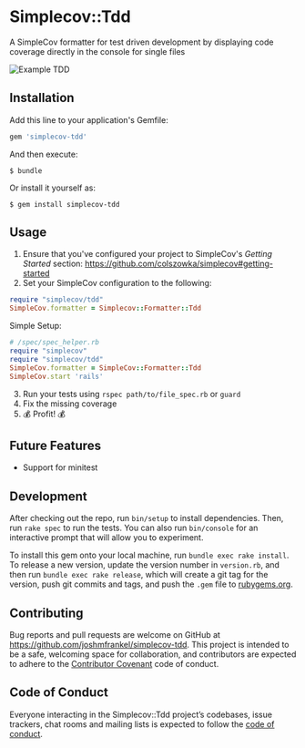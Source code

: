 # Simplecov::Tdd

A SimpleCov formatter for test driven development by displaying code coverage directly in the console for single files

![Example TDD](https://github.com/joshmfrankel/simplecov-tdd/blob/master/example.gif)

## Installation

Add this line to your application's Gemfile:

```ruby
gem 'simplecov-tdd'
```

And then execute:

    $ bundle

Or install it yourself as:

    $ gem install simplecov-tdd

## Usage

1. Ensure that you've configured your project to SimpleCov's _Getting Started_ section: https://github.com/colszowka/simplecov#getting-started
2. Set your SimpleCov configuration to the following:

```ruby
require "simplecov/tdd"
SimpleCov.formatter = Simplecov::Formatter::Tdd
```

Simple Setup:

```ruby
# /spec/spec_helper.rb
require "simplecov"
require "simplecov/tdd"
SimpleCov.formatter = SimpleCov::Formatter::Tdd
SimpleCov.start 'rails'
```

3. Run your tests using `rspec path/to/file_spec.rb` or `guard`
4. Fix the missing coverage
5. 💰 Profit! 💰

## Future Features

* Support for minitest

## Development

After checking out the repo, run `bin/setup` to install dependencies. Then, run `rake spec` to run the tests. You can also run `bin/console` for an interactive prompt that will allow you to experiment.

To install this gem onto your local machine, run `bundle exec rake install`. To release a new version, update the version number in `version.rb`, and then run `bundle exec rake release`, which will create a git tag for the version, push git commits and tags, and push the `.gem` file to [rubygems.org](https://rubygems.org).

## Contributing

Bug reports and pull requests are welcome on GitHub at https://github.com/joshmfrankel/simplecov-tdd. This project is intended to be a safe, welcoming space for collaboration, and contributors are expected to adhere to the [Contributor Covenant](http://contributor-covenant.org) code of conduct.

## Code of Conduct

Everyone interacting in the Simplecov::Tdd project’s codebases, issue trackers, chat rooms and mailing lists is expected to follow the [code of conduct](https://github.com/joshmfrankel/simplecov-tdd/blob/master/CODE_OF_CONDUCT.md).
